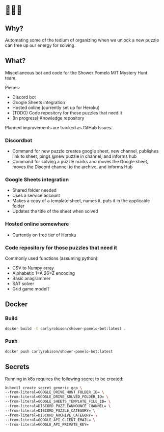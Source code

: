 # 🚿🍈🤖

## Why?
Automating some of the tedium of organizing when we unlock a new puzzle can free up our energy for solving.

## What?
Miscellaneous bot and code for the Shower Pomelo MIT Mystery Hunt team.

Pieces:
- Discord bot
- Google Sheets integration
- Hosted online (currently set up for Heroku)
- (TODO) Code repository for those puzzles that need it
- (In progress) Knowledge repository

Planned improvements are tracked as GitHub Issues.

### Discordbot
- Command for new puzzle creates google sheet, new channel, publishes link to sheet, pings @new puzzle in channel, and informs hub
- Command for solving a puzzle marks and moves the Google sheet, moves the Discord channel to the archive, and informs Hub

### Google Sheets integration
- Shared folder needed
- Uses a service account
- Makes a copy of a template sheet, names it, puts it in the applicable folder
- Updates the title of the sheet when solved

### Hosted online somewhere
- Currently on free tier of Heroku

### Code repository for those puzzles that need it
Commonly used functions (assuming python):
- CSV to Numpy array
- Alphabetic 1=A 26=Z encoding
- Basic anagrammer
- SAT solver
- Grid game model?

## Docker

### Build

```bash
docker build -t carlyrobison/shower-pomelo-bot:latest .
```

### Push

```bash
docker push carlyrobison/shower-pomelo-bot:latest
```

## Secrets

Running in k8s requires the following secret to be created:

```bash
kubectl create secret generic gcp \
--from-literal=GOOGLE_DRIVE_HUNT_FOLDER_ID= \
--from-literal=GOOGLE_DRIVE_SOLVED_FOLDER_ID= \
--from-literal=GOOGLE_SHEETS_TEMPLATE_FILE_ID= \
--from-literal=DISCORD_PUZZLEANNOUNCE_CHANNEL= \
--from-literal=DISCORD_PUZZLE_CATEGORY= \
--from-literal=DISCORD_ARCHIVE_CATEGORY= \
--from-literal=GOOGLE_API_CLIENT_EMAIL= \
--from-literal=GOOGLE_API_PRIVATE_KEY= 
```